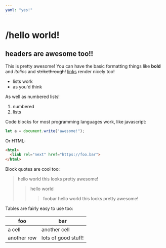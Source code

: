 ```yaml
---
yaml: "yes!"
---
```


# /hello world!

## headers are awesome too!!

This is pretty awesome! You can have the basic formatting things like **bold** and *italics* and ~~strikethrough~~! [links](foo.md) render nicely too!

* lists work 
* as you'd think

As well as numbered lists!

1. numbered
2. lists

Code blocks for most programming languages work, like javascript:

```javascript
let a = document.write("awesome!");
```

Or HTML:

```html
<html>
  <link rel="next" href="https://foo.bar">
</html>
```

Block quotes are cool too:

> hello world
> this looks pretty awesome!
>> hello world
>>> foobar
> hello world
> this looks pretty awesome!

Tables are fairly easy to use too:

| foo | bar |
| ------- | ------- |
| a cell   | another cell  |
| another row|  lots of good stuff!  |

